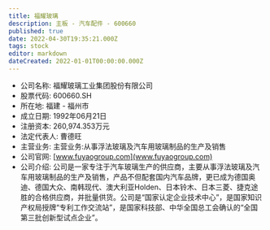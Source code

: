 ```yaml
---
title: 福耀玻璃
description: 主板 - 汽车配件 - 600660
published: true
date: 2022-04-30T19:35:21.000Z
tags: stock
editor: markdown
dateCreated: 2022-01-01T00:00:00.000Z
---
```


- 公司名称: 福耀玻璃工业集团股份有限公司
- 股票代码: 600660.SH
- 所在地: 福建 - 福州市
- 成立日期: 1992年06月21日
- 注册资本: 260,974.353万元
- 法定代表人: 曹德旺
- 主营业务: 主营业务:从事浮法玻璃及汽车用玻璃制品的生产及销售
- 公司官网: [www.fuyaogroup.com](www.fuyaogroup.com)
- 公司介绍: 公司是一家专注于汽车玻璃生产的供应商，主要从事浮法玻璃及汽车用玻璃制品的生产及销售，产品不但配套国内汽车品牌，更已成为德国奥迪、德国大众、南韩现代、澳大利亚Holden、日本铃木、日本三菱、捷克途胜的合格供应商，并批量供货。公司是“国家认定企业技术中心”，是国家知识产权局授牌“专利工作交流站”，是国家科技部、中华全国总工会确认的“全国第三批创新型试点企业”。


